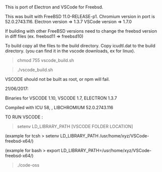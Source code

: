 This is port of Electron and VSCode for Freebsd.

This was built with FreeBSD 11.0-RELEASE-p1.
    Chromium version in port is 52.0.2743.116.
    Electron version => 1.3.7
    VSCode version => 1.7.0
    
If building with other FreeBSD versions  need to change
the freebsd version in diff files (ex. freebsd11 => freebsd10)

To build copy all the files to the build directory.
Copy icudtl.dat to the build directory. (you can find it in the vscode downloads, ex for linux).

>chmod 755 vscode_build.sh

>./vscode_build.sh

VSCODE should not be built as root, or npm will fail.


21/06/2017:

Binaries for VSCODE 1.10, VSCODE 1.7, ELECTRON 1.3.7

Compiled with ICU 58, , LIBCHROMIUM 52.0.2743.116

TO RUN VSCODE :
> setenv LD_LIBRARY_PATH \[VSCODE FOLDER LOCATION\] 

(example for tcsh > setenv LD_LIBRARY_PATH /usr/home/xyz/VSCode-freebsd-x64/)

(example for bash > export LD_LIBRARY_PATH=/usr/home/xyz/VSCode-freebsd-x64/)

> ./code-oss

